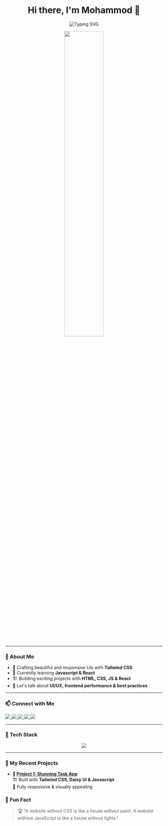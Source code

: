 <h1 align="center">Hi there, I'm Mohammod 👋</h1>

<p align="center">
  <img src="https://readme-typing-svg.demolab.com?font=Operator+MonoLig&size=22&pause=1000&color=F75C7E&width=435&lines=Frontend+Developer;React+and+Tailwind+Enthusiast;Passionate+about+Building+Beautiful+UI;Transforming+Ideas+into+Reality🚀" alt="Typing SVG" />
</p>

<p align="center">
  <img src="https://media.giphy.com/media/qgQUggAC3Pfv687qPC/giphy.gif" width="50%" />
</p>

---

### 🌟 About Me  
- 🎨 Crafting beautiful and responsive UIs with **Tailwind CSS**  
- 🌱 Currently learning **Javascript & React**  
- 🏗️ Building exciting projects with **HTML, CSS, JS & React**  
- 💬 Let's talk about **UI/UX, frontend performance & best practices**  
---

### 📫 Connect with Me  
<p align="left">
  <a href="https://www.linkedin.com/in/yourprofile" target="_blank">
    <img src="https://img.shields.io/badge/-LinkedIn-0077B5?style=flat-square&logo=Linkedin&logoColor=white">
  </a>
  <a href="https://yourportfolio.com" target="_blank">
    <img src="https://img.shields.io/badge/Portfolio-%23000000.svg?style=flat-square&logo=firefox&logoColor=white">
  </a>
  <a href="https://twitter.com/yourhandle" target="_blank">
    <img src="https://img.shields.io/badge/-Twitter-1DA1F2?style=flat-square&logo=Twitter&logoColor=white">
  </a>
  <a href="https://www.facebook.com/yourusername" target="_blank">
    <img src="https://img.shields.io/badge/Facebook-1877F2?style=flat-square&logo=facebook&logoColor=white">
  </a>
  <a href="https://wa.me/yourwhatsappphonenumber" target="_blank">
    <img src="https://img.shields.io/badge/WhatsApp-25D366?style=flat-square&logo=whatsapp&logoColor=white">
  </a>
</p>

---

### 🚀 Tech Stack  
<p align="center">
  <img src="https://skillicons.dev/icons?i=html,css,tailwind,js,react" />
</p>

---


### 🚀 My Recent Projects  
- **📌 [Project 1: Stunning Task App](https://mohammad7558.github.io/assignment-5/)**  
  🏗 Built with **Tailwind CSS, Daisy Ui & Javascript**  
  🎨 Fully responsive & visually appealing  


### 🌱 Fun Fact  
> 🏆 "A website without CSS is like a house without paint. A website without JavaScript is like a house without lights."  
